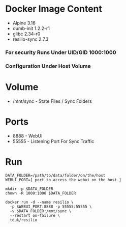 # Docker Image Content

- Alpine 3.16
- dumb-init 1.2.2-r1
- glibc 2.34-r0
- resilio-sync 2.7.3

### For security Runs Under UID/GID 1000:1000
### Configuration Under Host Volume

# Volume

- /mnt/sync - State Files / Sync Folders

# Ports

- 8888 - WebUI
- 55555 - Listening Port For Sync Traffic

# Run

    DATA_FOLDER=/path/to/data/folder/on/the/host
    WEBUI_PORT=[ port to access the webui on the host ]

    mkdir -p $DATA_FOLDER
    chown -R 1000:1000 $DATA_FOLDER

    docker run -d --name resilio \
      -p $WEBUI_PORT:8888 -p 55555:55555 \
      -v $DATA_FOLDER:/mnt/sync \
      --restart on-failure \
      tduk/resilio
